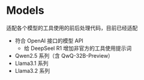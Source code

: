 # Models

适配各个模型的工具使用的前后处理代码，目前已经适配

- 符合 OpenAI 接口的模型 API
  - 给 DeepSeel R1 增加非官方的工具使用提示词
- Qwen2.5 系列（含 QwQ-32B-Preview）
- Llama3.1 系列
- Llama3.2 系列